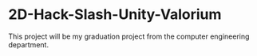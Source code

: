 # 2D-Hack-Slash-Unity-Valorium
This project will be my graduation project from the computer engineering department.
